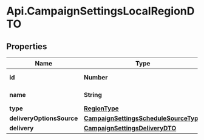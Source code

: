 # Api.CampaignSettingsLocalRegionDTO

## Properties

Name | Type | Description | Notes
------------ | ------------- | ------------- | -------------
**id** | **Number** | Идентификатор региона. | [optional] 
**name** | **String** | Название региона. | [optional] 
**type** | [**RegionType**](RegionType.md) |  | [optional] 
**deliveryOptionsSource** | [**CampaignSettingsScheduleSourceType**](CampaignSettingsScheduleSourceType.md) |  | [optional] 
**delivery** | [**CampaignSettingsDeliveryDTO**](CampaignSettingsDeliveryDTO.md) |  | [optional] 


